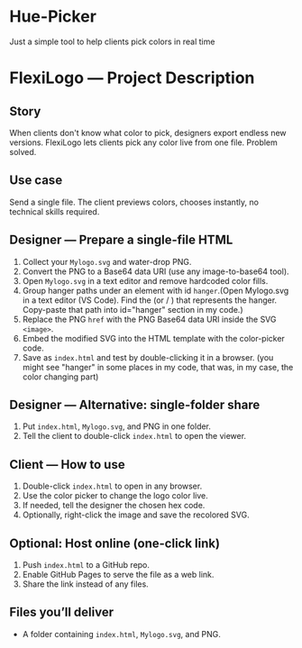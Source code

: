 # Hue-Picker
Just a simple tool to help clients pick colors in real time
# FlexiLogo — Project Description

## Story

When clients don't know what color to pick, designers export endless new versions.
FlexiLogo lets clients pick any color live from one file. Problem solved.

## Use case

Send a single file. The client previews colors, chooses instantly, no technical skills required.

## Designer — Prepare a single-file HTML

1. Collect your `Mylogo.svg` and water-drop PNG.
2. Convert the PNG to a Base64 data URI (use any image-to-base64 tool).
3. Open `Mylogo.svg` in a text editor and remove hardcoded color fills.
4. Group hanger paths under an element with id `hanger`.(Open Mylogo.svg in a text editor (VS Code).
    Find the <path> (or <g> / <line>) that represents the hanger.
    Copy-paste that path into id="hanger" section in my code.)
5. Replace the PNG `href` with the PNG Base64 data URI inside the SVG `<image>`.
6. Embed the modified SVG into the HTML template with the color-picker code.
7. Save as `index.html` and test by double-clicking it in a browser.
 (you might see "hanger" in some places in my code, that was, in my case, the color changing part)

## Designer — Alternative: single-folder share

1. Put `index.html`, `Mylogo.svg`, and PNG in one folder.
2. Tell the client to double-click `index.html` to open the viewer.

## Client — How to use

1. Double-click `index.html` to open in any browser.
2. Use the color picker to change the logo color live.
3. If needed, tell the designer the chosen hex code.
4. Optionally, right-click the image and save the recolored SVG.

## Optional: Host online (one-click link)

1. Push `index.html` to a GitHub repo.
2. Enable GitHub Pages to serve the file as a web link.
3. Share the link instead of any files.

## Files you’ll deliver

* A folder containing `index.html`, `Mylogo.svg`, and PNG.
